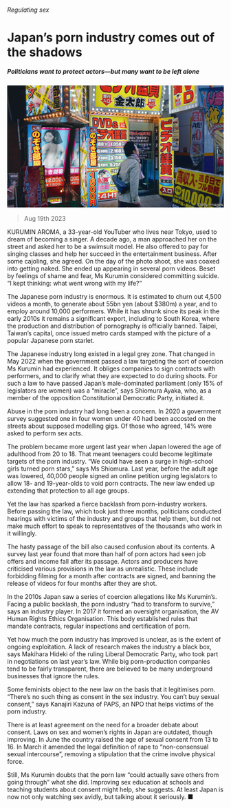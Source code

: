 ###### Regulating sex

# Japan’s porn industry comes out of the shadows 

##### Politicians want to protect actors—but many want to be left alone 

![image](images/20230826_ASP001.jpg) 

> Aug 19th 2023 

KURUMIN AROMA, a 33-year-old YouTuber who lives near Tokyo, used to dream of becoming a singer. A decade ago, a man approached her on the street and asked her to be a swimsuit model. He also offered to pay for singing classes and help her succeed in the entertainment business. After some cajoling, she agreed. On the day of the photo shoot, she was coaxed into getting naked. She ended up appearing in several porn videos. Beset by feelings of shame and fear, Ms Kurumin considered committing suicide. “I kept thinking: what went wrong with my life?”

The Japanese porn industry is enormous. It is estimated to churn out 4,500 videos a month, to generate about 55bn yen (about $380m) a year, and to employ around 10,000 performers. While it has shrunk since its peak in the early 2010s it remains a significant export, including to South Korea, where the production and distribution of pornography is officially banned. Taipei, Taiwan’s capital, once issued metro cards stamped with the picture of a popular Japanese porn starlet.

The Japanese industry long existed in a legal grey zone. That changed in May 2022 when the government passed a law targeting the sort of coercion Ms Kurumin had experienced. It obliges companies to sign contracts with performers, and to clarify what they are expected to do during shoots. For such a law to have passed Japan’s male-dominated parliament (only 15% of legislators are women) was a “miracle”, says Shiomura Ayaka, who, as a member of the opposition Constitutional Democratic Party, initiated it.

Abuse in the porn industry had long been a concern. In 2020 a government survey suggested one in four women under 40 had been accosted on the streets about supposed modelling gigs. Of those who agreed, 14% were asked to perform sex acts. 

The problem became more urgent last year when Japan lowered the age of adulthood from 20 to 18. That meant teenagers could become legitimate targets of the porn industry. “We could have seen a surge in high-school girls turned porn stars,” says Ms Shiomura. Last year, before the adult age was lowered, 40,000 people signed an online petition urging legislators to allow 18- and 19-year-olds to void porn contracts. The new law ended up extending that protection to all age groups.

Yet the law has sparked a fierce backlash from porn-industry workers. Before passing the law, which took just three months, politicians conducted hearings with victims of the industry and groups that help them, but did not make much effort to speak to representatives of the thousands who work in it willingly.

The hasty passage of the bill also caused confusion about its contents. A survey last year found that more than half of porn actors had seen job offers and income fall after its passage. Actors and producers have criticised various provisions in the law as unrealistic. These include forbidding filming for a month after contracts are signed, and banning the release of videos for four months after they are shot. 

In the 2010s Japan saw a series of coercion allegations like Ms Kurumin’s. Facing a public backlash, the porn industry “had to transform to survive,” says an industry player. In 2017 it formed an oversight organisation, the AV Human Rights Ethics Organisation. This body established rules that mandate contracts, regular inspections and certification of porn.

Yet how much the porn industry has improved is unclear, as is the extent of ongoing exploitation. A lack of research makes the industry a black box, says Makihara Hideki of the ruling Liberal Democratic Party, who took part in negotiations on last year’s law. While big porn-production companies tend to be fairly transparent, there are believed to be many underground businesses that ignore the rules.

Some feminists object to the new law on the basis that it legitimises porn. “There’s no such thing as consent in the sex industry. You can’t buy sexual consent,” says Kanajiri Kazuna of PAPS, an NPO that helps victims of the porn industry.

There is at least agreement on the need for a broader debate about consent. Laws on sex and women’s rights in Japan are outdated, though improving. In June the country raised the age of sexual consent from 13 to 16. In March it amended the legal definition of rape to “non-consensual sexual intercourse”, removing a stipulation that the crime involve physical force. 

Still, Ms Kurumin doubts that the porn law “could actually save others from going through” what she did. Improving sex education at schools and teaching students about consent might help, she suggests. At least Japan is now not only watching sex avidly, but talking about it seriously. ■

